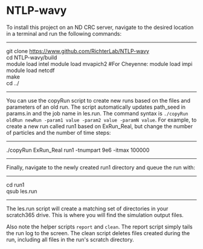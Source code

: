 # NTLP-wavy

To install this project on an ND CRC server, navigate to the desired location
in a terminal and run the following commands:  

---
git clone https://www.github.com/RichterLab/NTLP-wavy  
cd NTLP-wavy/build  
module load intel 
module load mvapich2 #For Cheyenne: module load impi
module load netcdf  
make  
cd ../  

---

You can use the copyRun script to create new runs based on the files and
parameters of an old run.  The script automatically updates path_seed in
params.in and the job name in les.run.  The command syntax is ``` ./copyRun
oldRun newRun -param1 value -param2 value -paramN value ```.  For example, 
to create a new run called run1 based on ExRun_Real, but change the number 
of particles and the number of time steps:  

---
./copyRun ExRun_Real run1 -tnumpart 9e6 -itmax 100000  

---

Finally, navigate to the newly created run1 directory and queue the run with:  

---
cd run1  
qsub les.run  

---

The les.run script will create a matching set of directories in your scratch365
drive.  This is where you will find the simulation output files. 

Also note the helper scripts ```report``` and ```clean```. The report script 
simply tails the run log to the screen.  The clean script deletes files created
during the run, including all files in the run's scratch directory.
